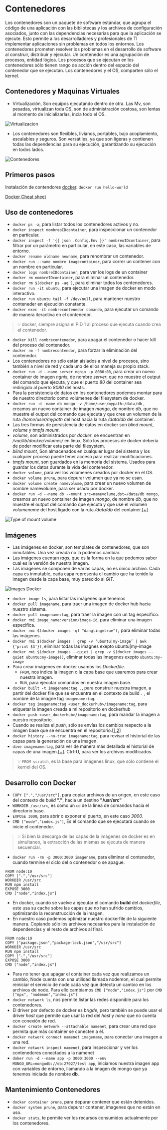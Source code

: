 # Contenedores
Los contenedores son un paquete de software estándar, que agrupa el código de una aplicación con las bibliotecas y los archivos de configuración asociados, junto con las dependencias necesarias para que la aplicación se ejecute. Esto permite a los desarrolladores y profesionales de TI implementar aplicaciones sin problemas en todos los entornos.
Los contenedores prometen resolver los problemas en el desarrollo de software al construir, distribuir y ejecutar.
Un contenedor es una agrupación de procesos, entidad lógica. Los procesos que se ejecutan en los contenedores sólo tienen rango de acción dentro del espacio del contenedor que se ejecutan. Los contenedores y el OS, comparten sólo el kernel.


## Contenedores y Maquinas Virtuales

- Virtualización, Son equipos ejecutando dentro de otra. Las Mv, son pesadas, virtualizan toda OS, son de administración costosa, son lentas al momento de inicializarlas, incia todo el OS.

![Virtualizacion](https://cdn-dynmedia-1.microsoft.com/is/content/microsoftcorp/what-is-a-container_valprop1?resMode=sharp2&op_usm=1.5,0.65,15,0&qlt=75)
- Los contenedores son flexibles, livianos, portables, bajo acoplamiento, escalables y seguros. Son versátiles, ya que son ligeras y contienen todas las dependencias para su ejecución, garantizando su ejecución en todos lados.

![Contenedores](https://cdn-dynmedia-1.microsoft.com/is/content/microsoftcorp/what-is-a-container_valprop2?resMode=sharp2&op_usm=1.5,0.65,15,0&qlt=75)

## Primeros pasos

Instalación de contendores [docker](https://docs.docker.com/engine/install/).
`docker run hello-world`

[Docker Cheat sheet](https://collectednotes.com/barckcode/docker-cheat-sheet)

## Uso de contenedores

-   `docker ps -a`, para listar todos los contenedores activos y no.
-   `docker inspect nombreoIDcontainer`, para inspeccionar un contenedor en particular.
-   `docker inspect -f '{{ json .Config.Env }}' nombreoIDcontainer`, para filtrar por un parámetro en particular, en este caso, las variables de entorno.
-   `docker rename oldname newname`, para renombrar un contenedor.
-   `docker run --name nombre imagecontainer`, para correr un contener con un nombre en particular.
-   `docker logs nombreIDcontainer`, para ver los logs de un container
-   `docker rm nombreIDcontainer`, para eliminar un contenedor.
-   `docker rm $(docker ps -aq )`, para eliminar todos los contenedores.
-   `docker run -it ubuntu`, para ejecutar una imagen de docker en modo interactivo.
-   `docker run ubuntu tail -f /dev/null`, para mantener nuestro conteneder en ejecución constante.
-   `docker exec -it nombrecontenedor comando`, para ejecutar un comando de manera iteractiva en el contenedor.

> 💡 docker, siempre asigna el PID 1 al proceso que ejecuta cuando crea el contenedor.

-   `docker kill nombrecontenedor`, para apagar el contenedor o hacer kill del proceso del contenedor.
-   `docker rm -f nombrecontendor`, para forzar la eliminación del contenedor.
-   Los contenedores no sólo están aislados a nivel de procesos, sino también a nivel de red y cada uno de ellos maneja su propio stack.
-   `docker run -d --name server ngnix -p 8080:80`, para crear un nuevo container de imagen _ngnix_, de nombre _server_, que no muestre el output del comando que ejecuta, y que el puerto _80_ del container sea redirigido al puerto _8080_ del hosts.
-   Para la persistencia de datos en los contenedores podemos montar para de nuestro directorio como volúmenes del filesystem de docker.
-   `docker run -d -name db mongo -v /home/user/mypath:/data/db` , creamos un nuevo container de imagen _mongo_, de nombre _db_, que no muestre el output del comando que ejecuta y que cree un volumen de la ruta _/home/user/mypath_ del host hacia la ruta _/data/db_ del container.
-   Las tres formas de persistencia de datos en docker son _blind mount_, _volume_ y _tmpfs mount_.
-   _volume_, son administrados por _docker_, se encuentran en _/var/lib/docker/volumes/_ en linux, Sólo los procesos de docker debería de poder modificar esta parte del filesystem.
-   _blind mount_, Son almacenados en cualquier lugar del sistema y los cualquier proceso puede tener acceso para realizar modificaciones.
-   _tmpfs mount_, son guardados en la memoria del sistema. Usados para guardar los datos durante la vida del contenedor.
-   `docker volume`, para ver los volumenes creados por docker en el OS.
-   `docker volume prune`, para depurar volumen que ya no se usan.
-   `docker volume create namevolume`, para crear un nuevo volumen de nombre namevolume, para ser usado por docker.
-   `docker run -d --name db --mount src=namevolume,dst=/data/db mongo`, creamos un nuevo container de imagen _mongo_, de nombre _db_, que no muestre el output del comando que ejecuta y que use el volumen _volumename_ del host ligado con la ruta _/data/db_ del container.[[+](https://docs.docker.com/storage/volumes/#backup-restore-or-migrate-data-volumes)]

![Type of mount volume](https://docs.docker.com/storage/images/types-of-mounts-volume.png)



## Imágenes

-   Las imágenes en docker, son templates de contenedores, que son inmutables. Una vez creada no la podemos cambiar.
-   Las imágenes cuentan _tags_, que es la forma en la que podemos saber cual es la versión de nuestra imagen.
-   Las imágenes se componen de varias capas, no es único archivo. Cada capa es inmutable, cada capa representa el cambio que ha tenido la imagen desde la capa base, muy parecido al _GIT_.

![Images Docker](https://imgs.search.brave.com/Kh1OwEBAFHL2DOKAk483Tb_ZI4NNkHO2REmfxnKBNHk/rs:fit:583:225:1/g:ce/aHR0cHM6Ly90c2U0/Lm1tLmJpbmcubmV0/L3RoP2lkPU9JUC5B/N2Yxa0RfNVlFTmh6/UjJMV0s4eUVBSGFH/QiZwaWQ9QXBp)

-   `docker image ls`, para listar las imágenes que tenemos
-   `docker pull imagename`, para traer una imagen de docker hub hacia nuestro sistema.
-   `docker pull imagename:tag`, para traer la imagen con un tag específico.
-   `docker rmi image_name:version/image-id`, para eliminar una imagen especifica.
-   `docker rmi $(docker images -qf "dangling=true"),` para eliminar todas las imágenes.
-   `docker rmi $(docker images | grep -v ‘ubuntu|my-image’ | awk {‘print $3’})`, eliminar todas las imagnes exepto ubuntu|my-image
-   `docker rmi $(docker images --quiet | grep -v $(docker images --quiet ubuntu:my-image))`, eliminar todas las imagenes exepto `ubuntu:my-image`
-   Para crear imágenes en docker usamos los _Dockerfile_.
    -   `FROM`, nos indica la imagen o la capa base que usaremos para crear nuestra imagen.
    -   `RUN`, para ejecutar comandos en nuestra imagen base.
-   `docker built -t imagename:tag .`, para construir nuestra imagen, a partir del docker file que se encuentra en el contexto de build `.` , el nombre de la imagne tag `imagename:tag`.
-   `docker tag imagename:tag <user_dockerhub>/imagename:tag`, para etiquetar la imagen creada a mi repositorio en dockerhub
-   `docker push <user_dockerhub>/imagename:tag`, para mandar la imagen a nuestro repositorio.
-   Cuando se realiza el _push_, sólo se envías los cambios respecto a la imagen base que se encuentra en el repositorio.[[1](https://www.docker.com/blog/how-to-use-your-own-registry/),[2](https://docs.docker.com/docker-hub/repos/)]
-   `docker history --no-truc imagename:tag`, para revisar el historial de las capas para la generación de una imagen.
-   `dive imagename:tag`, para ver de manera más detallada el historial de capas de una imagen.[[+](https://github.com/wagoodman/dive)]. Ctrl-U, para ver los archivos modificados.

> 💡 `FROM scratch`, es la base para imágenes linux, que sólo contiene  el kernel del OS.

## Desarrollo con Docker

-   `COPY [".","/usr/src"]`, para copiar archivos de un origen, en este caso del contexto de *build* **"."**, hacia un destino **"/usr/src"**
-   `WORKDIR /usr/src`, es como un `cd` de la línea de comandos hacia el directorio base.
-   `EXPOSE 3000`, para abrir o exponer el puerto, en  este caso _3000_.
-   `CMD ["node","index.js"]`, Es el comando que se ejecutará cuando se inicie el contenedor.

> 💡 Si bien la descarga de las capas de la imágenes de docker es en simultaneo, la extracción de las mismas se ejecuta de manera secuencial.

-   `docker run -rm -p 3000:3000 imagename`, para eliminar el contenedor, cuando termine el ciclo del o contenedor o se apague.

```docker
FROM node:10
COPY [".","/usr/src"]
WORKDIR /usr/src
RUN npm install
EXPOSE 3000
CMD ["node","index.js"]
```

-   En docker, cuando se vuelve a ejecutar el comando **build** del *dockerfile*, este usa su cache sobre las capas que no han sufrido cambios, optimizando la reconstrucción de la imagen.
-   En nuestro caso podemos optimizar nuestro dockerfile de la siguiente manera. Copiando sólo los archivos necesarios para la instalación de dependencias y el resto de archivos al final.

```docker
FROM node:10
COPY ["package.json","package-lock.json","/usr/src"]
WORKDIR /usr/src
RUN npm install
COPY [".","/usr/src"]
EXPOSE 3000
CMD ["node","index.js"]
```

-   Para no tener que apagar el container cada vez que realizamos un cambio, Node cuenta con una utilidad llamada nodemon, el cual permite reiniciar el servicio de node cada vez que detecta un cambio en los archivos de node. Para ello cambiamos `CMD ["node","index.js"]` por `CMD ["npx", "nodemon","index.js"]`
-   `docker network ls`, nos permite listar las redes disponible para los contenedores.
-   El driver por defecto de docker es _brigde_, pero también se puede usar el driver _host_ que permite que usar la red del _host_ y _none_ que no cuenta con conexión de red.
-   `docker create network --attachable namenet`, para crear una red que permita que más container se conecten a él.
-   `docker network connect namenet imagename`, para conectar una imagen a una red.
-   `docker network inspect namenet`, para inspeccionar y ver los contenedores conectados a la namenet
-   `doker run -d --name app -p 3000:3000 --env MONGO_URL=mongodb://db:27027/test app`, iniciamos nuestra imagen app con variables de entorno, llamando a la imagen de mongo que ya tenemos iniciada de nombre **db**.

## Mantenimiento Contenedores

-   `docker container prune`, para depurar contener que están detenidos.
-   `docker system prune`, para depurar contener, imagenes que no están en uso.
-   `docker stats`, te permite ver los recursos consumidos actualmente por los contenedores.
